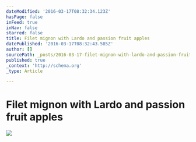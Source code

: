 ```yaml
---
dateModified: '2016-03-17T08:32:34.123Z'
hasPage: false
inFeed: true
inNav: false
starred: false
title: Filet mignon with Lardo and passion fruit apples
datePublished: '2016-03-17T08:32:43.585Z'
author: []
sourcePath: _posts/2016-03-17-filet-mignon-with-lardo-and-passion-fruit-apples.md
published: true
_context: 'http://schema.org'
_type: Article

---
```

# Filet mignon with Lardo and passion fruit apples
![](https://the-grid-user-content.s3-us-west-2.amazonaws.com/b59d719e-203a-4402-b807-5ea38d9e71cb.jpg)